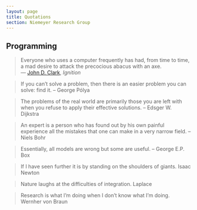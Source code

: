```yaml
---
layout: page
title: Quotations
section: Niemeyer Research Group
---
```


Programming
-----------
> Everyone who uses a computer frequently has had, from time to time, a mad desire to attack the precocious abacus with an axe.   
> — [John D. Clark](http://en.wikipedia.org/wiki/J._H._C._Whitehead), _Ignition_

> If you can’t solve a problem, then there is an easier problem you can solve: find it.
> – George Pólya

> The problems of the real world are primarily those you are left with when you refuse to apply their effective solutions.
> – Edsger W. Dijkstra

> An expert is a person who has found out by his own painful experience all the mistakes that one can make in a very narrow field.
> – Niels Bohr

> Essentially, all models are wrong but some are useful.
> – George E.P. Box

> If I have seen further it is by standing on the shoulders of giants.
> Isaac Newton

> Nature laughs at the difficulties of integration.
> Laplace

> Research is what I’m doing when I don’t know what I’m doing.
> Wernher von Braun

